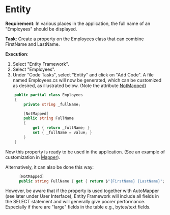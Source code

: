 # Entity

**Requirement**: In various places in the application, the full name of an "Employees" should be displayed.

**Task**: Create a property on the Employees class that can combine FirstName and LastName.

**Execution**:

1. Select "Entity Framework".
2. Select "Employees".
3. Under "Code Tasks", select "Entity" and click on "Add Code". A file named Employees.cs will now be generated, which can be customized as desired, as illustrated below. (Note the attribute [NotMapped](https://learn.microsoft.com/en-us/dotnet/api/system.componentmodel.dataannotations.schema.notmappedattribute?view=net-7.0))

```cs
    public partial class Employees
    {
        private string _fullName;

        [NotMapped]
        public string FullName
        {
            get { return _fullName; }
            set { _fullName = value; }
        }
    }
```

Now this property is ready to be used in the application. (See an example of customization in [Mapper](../UI/Mapper.md)).

Alternatively, it can also be done this way:

```cs
      [NotMapped]
      public string FullName { get { return $"{FirstName} {LastName}"; } }
```

However, be aware that if the property is used together with AutoMapper (see later under User Interface), Entity Framework will include all fields in the SELECT statement and will generally give poorer performance. Especially if there are "large" fields in the table e.g., bytes/text fields.